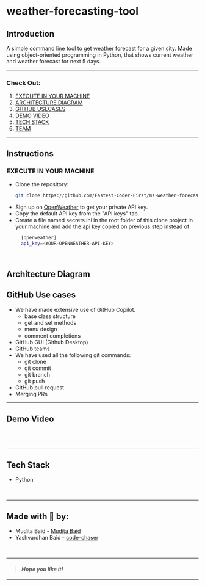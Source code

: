 
# weather-forecasting-tool &nbsp;
## Introduction 
A simple command line tool to get weather forecast for a given city. Made using object-oriented programming in Python, that shows current weather and weather forecast for next 5 days.
___
### Check Out:
1. [EXECUTE IN YOUR MACHINE](#execute-in-your-machine)
2. [ARCHITECTURE DIAGRAM](#architure-diagram)
3. [GITHUB USECASES](#github-usecases)
4. [DEMO VIDEO](#demo-video)
5. [TECH STACK](#tech-stack)
6. [TEAM](#made-with--by)
___
## Instructions
### EXECUTE IN YOUR MACHINE
- Clone the repository:
    ```bash
    git clone https://github.com/Fastest-Coder-First/ms-weather-forecasting-tool.git
    ```
- Sign up on [OpenWeather](https://home.openweathermap.org/) to get your private API key.
- Copy the default API key from the "API keys" tab.
- Create a file named secrets.ini in the root folder of this clone project in your machine and add the api key copied on previous step instead of <YOUR-OPENWEATHER-API-KEY> 
  ```bash
    [openweather]
    api_key=<YOUR-OPENWEATHER-API-KEY>
  ```
<br>

## Architecture Diagram

## GitHub Use cases
- We have made extensive use of GitHub Copilot.
    - base class structure
    - get and set methods
    - menu design
    - comment completions
- GitHub GUI (Github Desktop)
- GitHub teams
- We have used all the following git commands:
    - git clone
    - git commit
    - git branch
    - git push
- GitHub pull request
- Merging PRs

___
## Demo Video

<br>

<!-- screenshots here -->




<br>

___
## Tech Stack
- Python


<br>

___




## Made with 🤍 by:

- Mudita Baid - [Mudita Baid](https://github.com/muditabaid)
- Yashvardhan Baid - [code-chaser](https://github.com/code-chaser)


<br>

___
> #### _*Hope you like it!*_
___
